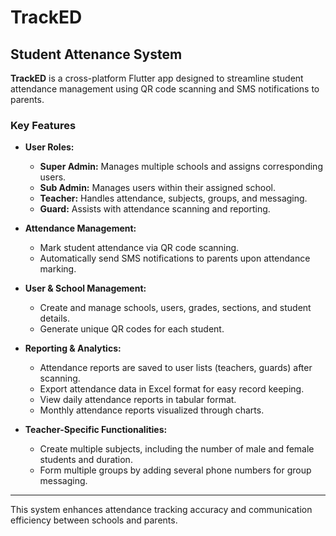 # TrackED

## Student Attenance System

**TrackED** is a cross-platform Flutter app designed to streamline student attendance management using QR code scanning and SMS notifications to parents.

### Key Features

- **User Roles:**  
  - **Super Admin:** Manages multiple schools and assigns corresponding users.  
  - **Sub Admin:** Manages users within their assigned school.  
  - **Teacher:** Handles attendance, subjects, groups, and messaging.  
  - **Guard:** Assists with attendance scanning and reporting.

- **Attendance Management:**  
  - Mark student attendance via QR code scanning.  
  - Automatically send SMS notifications to parents upon attendance marking.

- **User & School Management:**  
  - Create and manage schools, users, grades, sections, and student details.  
  - Generate unique QR codes for each student.

- **Reporting & Analytics:**  
  - Attendance reports are saved to user lists (teachers, guards) after scanning.  
  - Export attendance data in Excel format for easy record keeping.  
  - View daily attendance reports in tabular format.  
  - Monthly attendance reports visualized through charts.

- **Teacher-Specific Functionalities:**  
  - Create multiple subjects, including the number of male and female students and duration.  
  - Form multiple groups by adding several phone numbers for group messaging.

---

This system enhances attendance tracking accuracy and communication efficiency between schools and parents.

